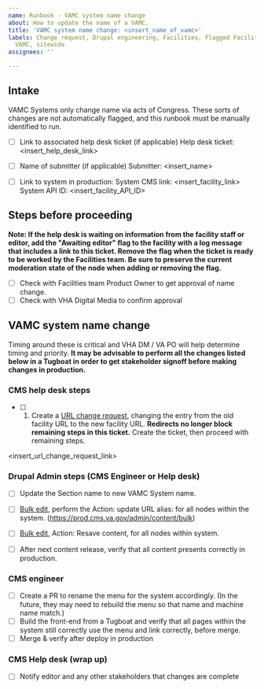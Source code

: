 ```yaml
---
name: Runbook - VAMC system name change
about: How to update the name of a VAMC.
title: 'VAMC system name change: <insert_name_of_vamc>'
labels: Change request, Drupal engineering, Facilities, Flagged Facilities, User support,
  VAMC, sitewide
assignees: ''

---
```


## Intake
VAMC Systems only change name via acts of Congress. These sorts of changes are not automatically flagged, and this runbook must be manually identified to run.

- [ ] Link to associated help desk ticket (if applicable)
Help desk ticket: <insert_help_desk_link>

- [ ] Name of submitter (if applicable)
Submitter: <insert_name>

- [ ] Link to system in production:
System CMS link: <insert_facility_link>
System API ID: <insert_facility_API_ID>

## Steps before proceeding
**Note: If the help desk is waiting on information from the facility staff or editor, add the "Awaiting editor" flag to the facility with a log message that includes a link to this ticket. Remove the flag when the ticket is ready to be worked by the Facilities team. Be sure to preserve the current moderation state of the node when adding or removing the flag.**
- [ ] Check with Facilities team Product Owner to get approval of name change.
- [ ] Check with VHA Digital Media to confirm approval

## VAMC system name change
Timing around these is critical and VHA DM / VA PO will help determine timing and priority.  **It may be advisable to perform all the changes listed below in a Tugboat in order to get stakeholder signoff before making changes in production.**

### CMS help desk steps
- [ ] 1. Create a [URL change request](https://github.com/department-of-veterans-affairs/va.gov-cms/issues/new?assignees=&template=runbook-facility-url-change.md&title=URL+Change+for%3A+%3Cinsert+facility+name%3E), changing the entry from the old facility URL to the new facility URL. **Redirects no longer block remaining steps in this ticket.** Create the ticket, then proceed with remaining steps.

<insert_url_change_request_link>

### Drupal Admin steps (CMS Engineer or Help desk)
- [ ] Update the Section name to new VAMC System name.
- [ ] [Bulk edit](https://prod.cms.va.gov/admin/content/bulk), perform the Action: update URL alias: for all nodes within the system. (https://prod.cms.va.gov/admin/content/bulk)
- [ ] [Bulk edit](https://prod.cms.va.gov/admin/content/bulk), Action: Resave content, for all nodes within system.
- [ ] After next content release, verify that all content presents correctly in production.


### CMS engineer
- [ ] Create a PR to rename the menu for the system accordingly.  (In the future, they may need to rebuild the menu so that name and machine name match.)
- [ ] Build the front-end from a Tugboat and verify that all pages within the system still correctly use the menu and link correctly, before merge.
- [ ] Merge & verify after deploy in production

### CMS Help desk (wrap up)
- [ ] Notify editor and any other stakeholders that changes are complete

